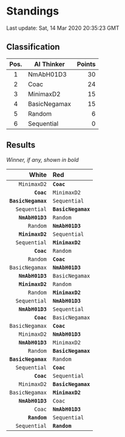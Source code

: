 # Standings

Last update: Sat, 14 Mar 2020 20:35:23 GMT

## Classification

| Pos. | AI Thinker | Points |
|:----:| ---------- | -----: |
| 1 | NmAbH01D3 | 30 |
| 2 | Coac | 24 |
| 3 | MinimaxD2 | 15 |
| 4 | BasicNegamax | 15 |
| 5 | Random | 6 |
| 6 | Sequential | 0 |

## Results

_Winner, if any, shown in bold_

| White |   Red   |
| -----:|:------- |
| `MinimaxD2` | **`Coac`** |
| **`Coac`** | `MinimaxD2` |
| **`BasicNegamax`** | `Sequential` |
| `Sequential` | **`BasicNegamax`** |
| **`NmAbH01D3`** | `Random` |
| `Random` | **`NmAbH01D3`** |
| **`MinimaxD2`** | `Sequential` |
| `Sequential` | **`MinimaxD2`** |
| **`Coac`** | `Random` |
| `Random` | **`Coac`** |
| `BasicNegamax` | **`NmAbH01D3`** |
| **`NmAbH01D3`** | `BasicNegamax` |
| **`MinimaxD2`** | `Random` |
| `Random` | **`MinimaxD2`** |
| `Sequential` | **`NmAbH01D3`** |
| **`NmAbH01D3`** | `Sequential` |
| **`Coac`** | `BasicNegamax` |
| `BasicNegamax` | **`Coac`** |
| `MinimaxD2` | **`NmAbH01D3`** |
| **`NmAbH01D3`** | `MinimaxD2` |
| `Random` | **`BasicNegamax`** |
| **`BasicNegamax`** | `Random` |
| `Sequential` | **`Coac`** |
| **`Coac`** | `Sequential` |
| `MinimaxD2` | **`BasicNegamax`** |
| `BasicNegamax` | **`MinimaxD2`** |
| **`NmAbH01D3`** | `Coac` |
| `Coac` | **`NmAbH01D3`** |
| **`Random`** | `Sequential` |
| `Sequential` | **`Random`** |

